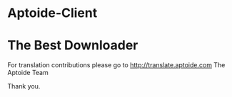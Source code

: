 # Aptoide-Client

# The Best Downloader 

For translation contributions please go to http://translate.aptoide.com
The Aptoide Team

Thank you.
